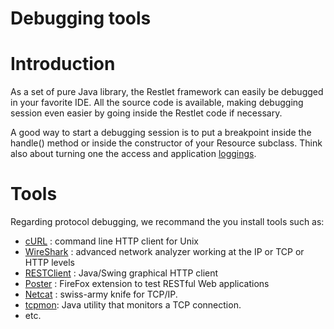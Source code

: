 Debugging tools
===============

Introduction
============

As a set of pure Java library, the Restlet framework can easily be
debugged in your favorite IDE. All the source code is available, making
debugging session even easier by going inside the Restlet code if
necessary.

A good way to start a debugging session is to put a breakpoint inside
the handle() method or inside the constructor of your Resource subclass.
Think also about turning one the access and application
[loggings](/learn/guide/2.1#/13-restlet/275-restlet/311-restlet/101-restlet.html "Logging").

Tools
=====

Regarding protocol debugging, we recommand the you install tools such
as:

-   [cURL](http://curl.haxx.se/)
    : command line HTTP client for Unix
-   [WireShark](http://www.wireshark.org/)
    : advanced network analyzer working at the IP or TCP or HTTP levels
-   [RESTClient](http://code.google.com/p/rest-client/)
    : Java/Swing graphical HTTP client
-   [Poster](http://code.google.com/p/poster-extension/)
    : FireFox extension to test RESTful Web applications
-   [Netcat](http://netcat.sourceforge.net/)
    : swiss-army knife for TCP/IP.
-   [tcpmon](https://tcpmon.dev.java.net/):
    Java utility that monitors a TCP connection.
-   etc.

